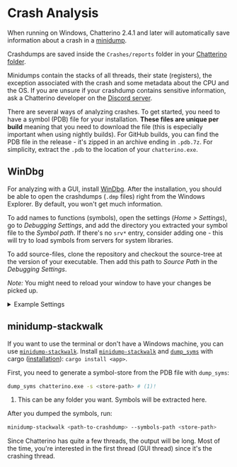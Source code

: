 # Crash Analysis

When running on Windows, Chatterino 2.4.1 and later will automatically save information about a crash in a [minidump](https://docs.sentry.io/platforms/native/guides/minidumps/).

Crashdumps are saved inside the `Crashes/reports` folder in your [Chatterino folder](/Settings/#where-is-my-chatterino-folder-located).

Minidumps contain the stacks of all threads, their state (registers), the exception associated with the crash and some metadata about the CPU and the OS. If you are unsure if your crashdump contains sensitive information, ask a Chatterino developer on the [Discord server](https://discord.gg/qq7DDxjste).

There are several ways of analyzing crashes. To get started, you need to have a symbol (PDB) file for your installation. **These files are unique per build** meaning that you need to download the file (this is especially important when using nightly builds). For GitHub builds, you can find the PDB file in the release - it's zipped in an archive ending in `.pdb.7z`. For simplicity, extract the `.pdb` to the location of your `chatterino.exe`.

## WinDbg

For analyzing with a GUI, install [WinDbg](https://learn.microsoft.com/windows-hardware/drivers/debugger/). After the installation, you should be able to open the crashdumps (`.dmp` files) right from the Windows Explorer. By default, you won't get much information.

To add names to functions (symbols), open the settings (_Home > Settings_), go to _Debugging Settings_, and add the directory you extracted your symbol file to the _Symbol path_. If there's no `srv*` entry, consider adding one - this will try to load symbols from servers for system libraries.

To add source-files, clone the repository and checkout the source-tree at the version of your executable. Then add this path to _Source Path_ in the _Debugging Settings_.

_Note:_ You might need to reload your window to have your changes be picked up.

<details>
<summary>Example Settings</summary>

<img alt="Example screenshot of WinDbg settings" src="/images/crashes/windbg-settings.png" />

</details>

## minidump-stackwalk

If you want to use the terminal or don't have a Windows machine, you can use [`minidump-stackwalk`](https://github.com/rust-minidump/rust-minidump/tree/main/minidump-stackwalk). Install [`minidump-stackwalk`](https://crates.io/crates/minidump-stackwalk) and [`dump_syms`](https://crates.io/crates/dump_syms) with cargo ([installation](https://doc.rust-lang.org/cargo/getting-started/installation.html)): `cargo install <app>`.

First, you need to generate a symbol-store from the PDB file with `dump_syms`:

```sh
dump_syms chatterino.exe -s <store-path> # (1)!
```

1. This can be any folder you want. Symbols will be extracted here.

After you dumped the symbols, run:

```sh
minidump-stackwalk <path-to-crashdump> --symbols-path <store-path>
```

Since Chatterino has quite a few threads, the output will be long. Most of the time, you're interested in the first thread (GUI thread) since it's the crashing thread.
